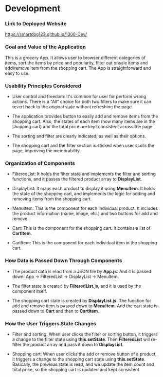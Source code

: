 # Development

### Link to Deployed Website

https://smartdog123.github.io/1300-Dev/

### Goal and Value of the Application

This is a grocery App. It allows user to browser different categories of items, sort the items by price and popularity, filter out onsale items and add/remove item from the shopping cart. The App is straightforward and easy to use.

### Usability Principles Considered

- User control and freedom: It's common for user for perform wrong actions. There is a "All" choice for both two filters to make sure it can revert back to the original state without refreshing the page.

- The application provides button to easily add and remove items from the shopping cart. Also, the states of each item (how many items are in the shopping cart) and the total price are kept consistent across the page.

- The sorting and filter are clearly indicated, as well as their options.

- The shopping cart and the filter section is sticked when user scolls the page, improving the memorability.

### Organization of Components

- FilteredList: It holds the filter state and implements the filter and sorting functions, and it passes the filtered product array to **DisplayList**.

* DisplayList: It maps each product to display it using **MenuItem**. It holds the state of the shopping cart, and implements the logic for adding and removing items from the shopping cart.

* MenuItem: This is the component for each individual product. It includes the product information (name, image, etc.) and two buttons for add and remove.

* Cart: This is the component for the shopping cart. It contains a list of **CartItem**.

* CartItem: This is the component for each individual item in the shopping cart.

### How Data is Passed Down Through Components

- The product data is read from a JSON file by **App.js**. And it is passed down: App -> FilteredList -> DisplayList -> MenuItem.

* The filter state is created by **FilteredList.js**, and it is used by the component itself.

- The shopping cart state is created by **DisplayList.js**. The function for add and remove item is passed down to **MenuItem**. And the cart state is passed down to **Cart** and then to **CartItem**.

### How the User Triggers State Changes

- Filter and sorting: When user clicks the filter or sorting button, it triggers a change to the filter state using **this.setState**. Then **FilteredList** will re-filter the product array and pass it down to **DisplayList**.

* Shopping cart: When user clicks the add or remove button of a product, it triggers a change to the shopping cart state using **this.setState**. Basically, the previous state is read, and we update the item count and total price, so the shopping cart is updated and kept consistent.
